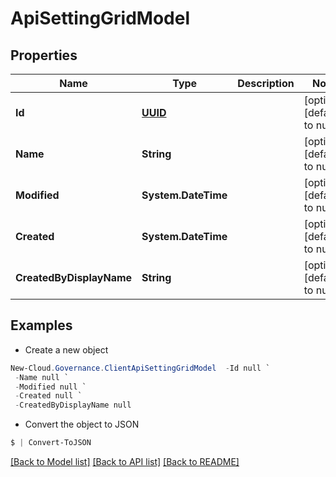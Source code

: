 # ApiSettingGridModel
## Properties

Name | Type | Description | Notes
------------ | ------------- | ------------- | -------------
**Id** | [**UUID**](UUID.md) |  | [optional] [default to null]
**Name** | **String** |  | [optional] [default to null]
**Modified** | **System.DateTime** |  | [optional] [default to null]
**Created** | **System.DateTime** |  | [optional] [default to null]
**CreatedByDisplayName** | **String** |  | [optional] [default to null]

## Examples

- Create a new object
```powershell
New-Cloud.Governance.ClientApiSettingGridModel  -Id null `
 -Name null `
 -Modified null `
 -Created null `
 -CreatedByDisplayName null
```

- Convert the object to JSON
```powershell
$ | Convert-ToJSON
```


[[Back to Model list]](../README.md#documentation-for-models) [[Back to API list]](../README.md#documentation-for-api-endpoints) [[Back to README]](../README.md)

